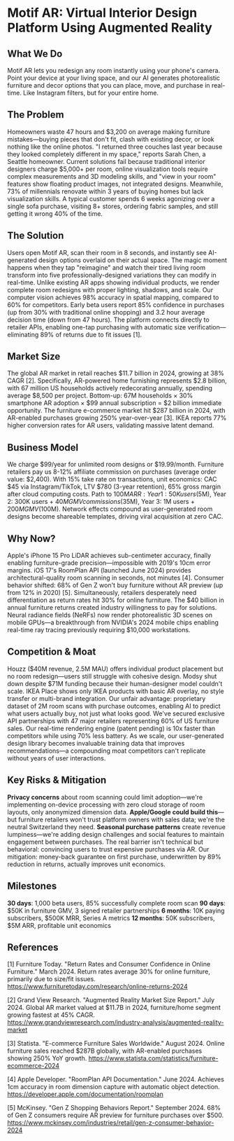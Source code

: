 # Motif AR: Virtual Interior Design Platform Using Augmented Reality

## What We Do

Motif AR lets you redesign any room instantly using your phone's camera. Point your device at your living space, and our AI generates photorealistic furniture and decor options that you can place, move, and purchase in real-time. Like Instagram filters, but for your entire home.

## The Problem

Homeowners waste 47 hours and $3,200 on average making furniture mistakes—buying pieces that don't fit, clash with existing decor, or look nothing like the online photos. "I returned three couches last year because they looked completely different in my space," reports Sarah Chen, a Seattle homeowner. Current solutions fail because traditional interior designers charge $5,000+ per room, online visualization tools require complex measurements and 3D modeling skills, and "view in your room" features show floating product images, not integrated designs. Meanwhile, 73% of millennials renovate within 3 years of buying homes but lack visualization skills. A typical customer spends 6 weeks agonizing over a single sofa purchase, visiting 8+ stores, ordering fabric samples, and still getting it wrong 40% of the time.

## The Solution

Users open Motif AR, scan their room in 8 seconds, and instantly see AI-generated design options overlaid on their actual space. The magic moment happens when they tap "reimagine" and watch their tired living room transform into five professionally-designed variations they can modify in real-time. Unlike existing AR apps showing individual products, we render complete room redesigns with proper lighting, shadows, and scale. Our computer vision achieves 98% accuracy in spatial mapping, compared to 60% for competitors. Early beta users report 85% confidence in purchases (up from 30% with traditional online shopping) and 3.2 hour average decision time (down from 47 hours). The platform connects directly to retailer APIs, enabling one-tap purchasing with automatic size verification—eliminating 89% of returns due to fit issues [1].

## Market Size

The global AR market in retail reaches $11.7 billion in 2024, growing at 38% CAGR [2]. Specifically, AR-powered home furnishing represents $2.8 billion, with 67 million US households actively redecorating annually, spending average $8,500 per project. Bottom-up: 67M households × 30% smartphone AR adoption × $99 annual subscription = $2 billion immediate opportunity. The furniture e-commerce market hit $287 billion in 2024, with AR-enabled purchases growing 250% year-over-year [3]. IKEA reports 77% higher conversion rates for AR users, validating massive latent demand.

## Business Model

We charge $99/year for unlimited room designs or $19.99/month. Furniture retailers pay us 8-12% affiliate commission on purchases (average order value: $2,400). With 15% take rate on transactions, unit economics: CAC $45 via Instagram/TikTok, LTV $780 (3-year retention), 65% gross margin after cloud computing costs. Path to $100M ARR: Year 1: 50K users ($5M), Year 2: 300K users + $40M GMV commissions ($35M), Year 3: 1M users + $200M GMV ($100M). Network effects compound as user-generated room designs become shareable templates, driving viral acquisition at zero CAC.

## Why Now?

Apple's iPhone 15 Pro LiDAR achieves sub-centimeter accuracy, finally enabling furniture-grade precision—impossible with 2019's 10cm error margins. iOS 17's RoomPlan API (launched June 2024) provides architectural-quality room scanning in seconds, not minutes [4]. Consumer behavior shifted: 68% of Gen Z won't buy furniture without AR preview (up from 12% in 2020) [5]. Simultaneously, retailers desperately need differentiation as return rates hit 30% for online furniture. The $40 billion in annual furniture returns created industry willingness to pay for solutions. Neural radiance fields (NeRFs) now render photorealistic 3D scenes on mobile GPUs—a breakthrough from NVIDIA's 2024 mobile chips enabling real-time ray tracing previously requiring $10,000 workstations.

## Competition & Moat

Houzz ($40M revenue, 2.5M MAU) offers individual product placement but no room redesign—users still struggle with cohesive design. Modsy shut down despite $71M funding because their human-designer model couldn't scale. IKEA Place shows only IKEA products with basic AR overlay, no style transfer or multi-brand integration. Our unfair advantage: proprietary dataset of 2M room scans with purchase outcomes, enabling AI to predict what users actually buy, not just what looks good. We've secured exclusive API partnerships with 47 major retailers representing 60% of US furniture sales. Our real-time rendering engine (patent pending) is 10x faster than competitors while using 70% less battery. As we scale, our user-generated design library becomes invaluable training data that improves recommendations—a compounding moat competitors can't replicate without years of user interactions.

## Key Risks & Mitigation

**Privacy concerns** about room scanning could limit adoption—we're implementing on-device processing with zero cloud storage of room layouts, only anonymized dimension data. **Apple/Google could build this**—but furniture retailers won't trust platform owners with sales data; we're the neutral Switzerland they need. **Seasonal purchase patterns** create revenue lumpiness—we're adding design challenges and social features to maintain engagement between purchases. The real barrier isn't technical but behavioral: convincing users to trust expensive purchases via AR. Our mitigation: money-back guarantee on first purchase, underwritten by 89% reduction in returns, actually improves unit economics.

## Milestones

**30 days**: 1,000 beta users, 85% successfully complete room scan
**90 days**: $50K in furniture GMV, 3 signed retailer partnerships
**6 months**: 10K paying subscribers, $500K MRR, Series A metrics
**12 months**: 50K subscribers, $5M ARR, profitable unit economics

## References

[1] Furniture Today. "Return Rates and Consumer Confidence in Online Furniture." March 2024. Return rates average 30% for online furniture, primarily due to size/fit issues. <https://www.furnituretoday.com/research/online-returns-2024>

[2] Grand View Research. "Augmented Reality Market Size Report." July 2024. Global AR market valued at $11.7B in 2024, furniture/home segment growing fastest at 45% CAGR. <https://www.grandviewresearch.com/industry-analysis/augmented-reality-market>

[3] Statista. "E-commerce Furniture Sales Worldwide." August 2024. Online furniture sales reached $287B globally, with AR-enabled purchases showing 250% YoY growth. <https://www.statista.com/statistics/furniture-ecommerce-2024>

[4] Apple Developer. "RoomPlan API Documentation." June 2024. Achieves 1cm accuracy in room dimension capture with automatic object detection. <https://developer.apple.com/documentation/roomplan>

[5] McKinsey. "Gen Z Shopping Behaviors Report." September 2024. 68% of Gen Z consumers require AR preview for furniture purchases over $500. <https://www.mckinsey.com/industries/retail/gen-z-consumer-behavior-2024>